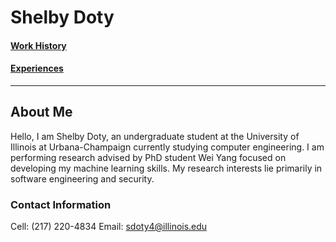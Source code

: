 # Shelby Doty

#### [Work History](Other_Pages/Work_History.md) 
#### [Experiences](Other_Pages/Experiences.md)

---
## About Me
  Hello, I am Shelby Doty, an undergraduate student at the University of Illinois at Urbana-Champaign currently studying computer engineering. I am performing research advised by PhD student Wei Yang focused on developing my machine learning skills. My research interests lie primarily in software engineering and security.
  ### Contact Information
  Cell: (217) 220-4834
  Email: sdoty4@illinois.edu
